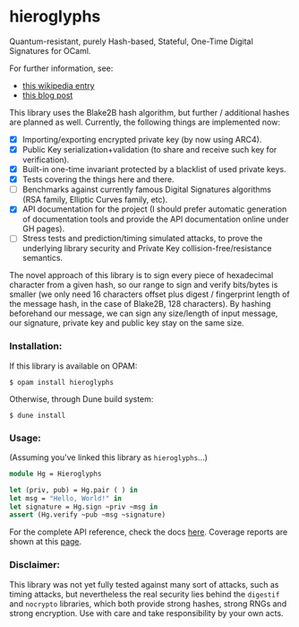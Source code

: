 # hieroglyphs

Quantum-resistant, purely Hash-based, Stateful, One-Time Digital Signatures for OCaml.

For further information, see:
- [this wikipedia entry](https://en.wikipedia.org/wiki/Hash-based_cryptography)
- [this blog post](https://blog.cryptographyengineering.com/2018/04/07/hash-based-signatures-an-illustrated-primer/)

This library uses the Blake2B hash algorithm, but further / additional hashes are
planned as well. Currently, the following things are implemented now:

- [x] Importing/exporting encrypted private key (by now using ARC4).
- [x] Public Key serialization+validation (to share and receive such key for verification).
- [x] Built-in one-time invariant protected by a blacklist of used private keys.
- [x] Tests covering the things here and there.
- [ ] Benchmarks against currently famous Digital Signatures algorithms (RSA family,
  Elliptic Curves family, etc).
- [x] API documentation for the project (I should prefer automatic generation of
  documentation tools and provide the API documentation online under GH pages).
- [ ] Stress tests and prediction/timing simulated attacks, to prove the underlying
  library security and Private Key collision-free/resistance semantics.

The novel approach of this library is to sign every piece of hexadecimal character
from a given hash, so our range to sign and verify bits/bytes is smaller (we only
need 16 characters offset plus digest / fingerprint length of the message hash,
in the case of Blake2B, 128 characters). By hashing beforehand our message, we
can sign any size/length of input message, our signature, private key and public
key stay on the same size.


### Installation:

If this library is available on OPAM:

```shell
$ opam install hieroglyphs
```

Otherwise, through Dune build system:

```shell
$ dune install
```

### Usage:

(Assuming you've linked this library as `hieroglyphs`...)

```ocaml
module Hg = Hieroglyphs

let (priv, pub) = Hg.pair ( ) in
let msg = "Hello, World!" in
let signature = Hg.sign ~priv ~msg in
assert (Hg.verify ~pub ~msg ~signature)
```

For the complete API reference, check the docs
[here](https://marcoonroad.github.io/hieroglyphs/apiref/). Coverage reports are
shown at this [page](https://marcoonroad.github.io/hieroglyphs/coverage/).

### Disclaimer:

This library was not yet fully tested against many sort of attacks, such as timing
attacks, but nevertheless the real security lies behind the `digestif` and `nocrypto`
libraries, which both provide strong hashes, strong RNGs and strong encryption. Use
with care and take responsibility by your own acts.
